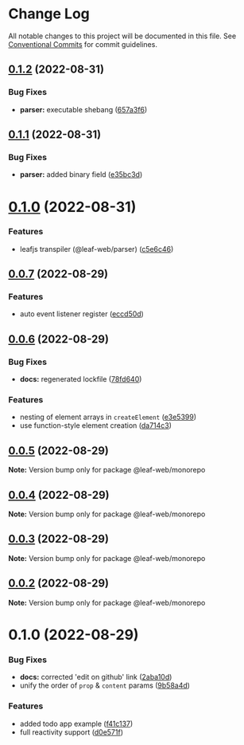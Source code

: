 # Change Log

All notable changes to this project will be documented in this file.
See [Conventional Commits](https://conventionalcommits.org) for commit guidelines.

## [0.1.2](https://github.com/samzhangjy/leafjs/compare/v0.1.1...v0.1.2) (2022-08-31)

### Bug Fixes

* **parser:** executable shebang ([657a3f6](https://github.com/samzhangjy/leafjs/commit/657a3f62e9e6dd700066e29757767be829d2de5f))

## [0.1.1](https://github.com/samzhangjy/leafjs/compare/v0.1.0...v0.1.1) (2022-08-31)

### Bug Fixes

* **parser:** added binary field ([e35bc3d](https://github.com/samzhangjy/leafjs/commit/e35bc3de57b5a52063306697360cbc57156d0f82))

# [0.1.0](https://github.com/samzhangjy/leafjs/compare/v0.0.7...v0.1.0) (2022-08-31)

### Features

* leafjs transpiler (@leaf-web/parser) ([c5e6c46](https://github.com/samzhangjy/leafjs/commit/c5e6c463e5bd110f16952acb211b18eb60941f13))

## [0.0.7](https://github.com/samzhangjy/leafjs/compare/v0.0.6...v0.0.7) (2022-08-29)

### Features

* auto event listener register ([eccd50d](https://github.com/samzhangjy/leafjs/commit/eccd50d3304b46a82e34821e6c3ea87536d08f60))

## [0.0.6](https://github.com/samzhangjy/leafjs/compare/v0.0.5...v0.0.6) (2022-08-29)

### Bug Fixes

* **docs:** regenerated lockfile ([78fd640](https://github.com/samzhangjy/leafjs/commit/78fd640529cc23f57cbdf7cc3fb7ac28b74c1472))

### Features

* nesting of element arrays in `createElement` ([e3e5399](https://github.com/samzhangjy/leafjs/commit/e3e5399bb0dcd7a19dc18cf088080225f52cd705))
* use function-style element creation ([da714c3](https://github.com/samzhangjy/leafjs/commit/da714c3aa33e04ee5c122b6a6ce7249077653b9d))

## [0.0.5](https://github.com/samzhangjy/leafjs/compare/v0.0.4...v0.0.5) (2022-08-29)

**Note:** Version bump only for package @leaf-web/monorepo

## [0.0.4](https://github.com/samzhangjy/leafjs/compare/v0.1.0...v0.0.4) (2022-08-29)

**Note:** Version bump only for package @leaf-web/monorepo

## [0.0.3](https://github.com/samzhangjy/leafjs/compare/v0.1.0...v0.0.3) (2022-08-29)

**Note:** Version bump only for package @leaf-web/monorepo

## [0.0.2](https://github.com/samzhangjy/leafjs/compare/v0.1.0...v0.0.2) (2022-08-29)

**Note:** Version bump only for package @leaf-web/monorepo

# 0.1.0 (2022-08-29)

### Bug Fixes

* **docs:** corrected 'edit on github' link ([2aba10d](https://github.com/samzhangjy/leafjs/commit/2aba10d120fffab6addd27e222e08c841dbdc5b8))
* unify the order of `prop` & `content` params ([9b58a4d](https://github.com/samzhangjy/leafjs/commit/9b58a4d0159902a0966c98e46b3a42d04d7dae03))

### Features

* added todo app example ([f41c137](https://github.com/samzhangjy/leafjs/commit/f41c1375034bdaa3e80c2eb3cf47a5957640c8f2))
* full reactivity support ([d0e571f](https://github.com/samzhangjy/leafjs/commit/d0e571f807d10aade46d0459274a65c465d8cc05))
